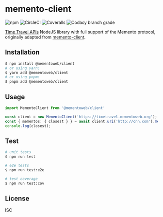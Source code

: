 # memento-client

![npm](https://img.shields.io/npm/v/@mementoweb/client)
![CircleCI](https://img.shields.io/circleci/build/github/pereslavtsev/memento-client/master)
![Coveralls](https://img.shields.io/coveralls/github/pereslavtsev/memento-client)
![Codacy branch grade](https://img.shields.io/codacy/grade/61b09fff2cdf4575bfc3fcbf046a3812/master)

[Time Travel APIs](http://timetravel.mementoweb.org/guide/api/) NodeJS library with full support of the Memento protocol, originally adapted from [memento-client](https://github.com/jarofghosts/memento-client).

## Installation
```bash
$ npm install @mementoweb/client
# or using yarn:
$ yarn add @mementoweb/client
# or using pnpm:
$ pnpm add @mementoweb/client
```

## Usage
```typescript
import MementoClient from '@mementoweb/client'

const client = new MementoClient('https://timetravel.mementoweb.org');
const { mementos: { closest } } = await client.uri('http://cnn.com').mementos('2013');
console.log(closest);
```

## Test
```bash
# unit tests
$ npm run test

# e2e tests
$ npm run test:e2e

# test coverage
$ npm run test:cov
```

## License
ISC
